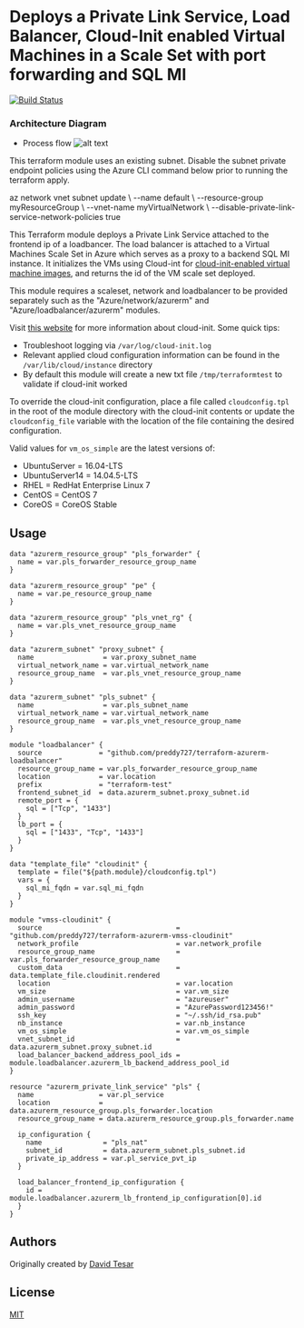 # Deploys a Private Link Service, Load Balancer, Cloud-Init enabled Virtual Machines in a Scale Set with port forwarding and SQL MI
[![Build Status](https://travis-ci.org/Azure/terraform-azurerm-vmss-cloudinit.svg?branch=master)](https://travis-ci.org/Azure/terraform-azurerm-vmss-cloudinit)

### Architecture Diagram
* Process flow ![alt text](https://github.com/preddy727/PrivateLinkServiceForwarderSqlMi/blob/master/Images/architecture.png)

This terraform module uses an existing subnet. Disable the subnet private endpoint policies using the Azure CLI command below prior to running the terraform apply.

az network vnet subnet update \ 
  --name default \ 
  --resource-group myResourceGroup \ 
  --vnet-name myVirtualNetwork \ 
  --disable-private-link-service-network-policies true 



This Terraform module deploys a Private Link Service attached to the frontend ip of a loadbancer. The load balancer is attached to a Virtual Machines Scale Set in Azure which serves as a proxy to a backend SQL MI instance. It initializes the VMs using Cloud-int for [cloud-init-enabled virtual machine images](https://docs.microsoft.com/en-us/azure/virtual-machines/linux/using-cloud-init), and returns the id of the VM scale set deployed.  

This module requires a scaleset, network and loadbalancer to be provided separately such as the "Azure/network/azurerm" and "Azure/loadbalancer/azurerm" modules.

Visit [this website](http://cloudinit.readthedocs.io/en/latest/index.html) for more information about cloud-init. Some quick tips:
- Troubleshoot logging via `/var/log/cloud-init.log`
- Relevant applied cloud configuration information can be found in the `/var/lib/cloud/instance` directory
- By default this module will create a new txt file `/tmp/terraformtest` to validate if cloud-init worked

To override the cloud-init configuration, place a file called `cloudconfig.tpl` in the root of the module directory with the cloud-init contents or update the `cloudconfig_file` variable with the location of the file containing the desired configuration.

Valid values for `vm_os_simple` are the latest versions of:
- UbuntuServer   = 16.04-LTS
- UbuntuServer14 = 14.04.5-LTS
- RHEL           = RedHat Enterprise Linux 7
- CentOS         = CentOS 7
- CoreOS         = CoreOS Stable

## Usage

```hcl
data "azurerm_resource_group" "pls_forwarder" {
  name = var.pls_forwarder_resource_group_name
}

data "azurerm_resource_group" "pe" {
  name = var.pe_resource_group_name
}

data "azurerm_resource_group" "pls_vnet_rg" {
  name = var.pls_vnet_resource_group_name
}

data "azurerm_subnet" "proxy_subnet" {
  name                 = var.proxy_subnet_name
  virtual_network_name = var.virtual_network_name
  resource_group_name  = var.pls_vnet_resource_group_name
}

data "azurerm_subnet" "pls_subnet" {
  name                 = var.pls_subnet_name
  virtual_network_name = var.virtual_network_name
  resource_group_name  = var.pls_vnet_resource_group_name
}

module "loadbalancer" {
  source              = "github.com/preddy727/terraform-azurerm-loadbalancer"
  resource_group_name = var.pls_forwarder_resource_group_name
  location            = var.location
  prefix              = "terraform-test"
  frontend_subnet_id  = data.azurerm_subnet.proxy_subnet.id
  remote_port = {
    sql = ["Tcp", "1433"]
  }
  lb_port = {
    sql = ["1433", "Tcp", "1433"]
  }
}

data "template_file" "cloudinit" {
  template = file("${path.module}/cloudconfig.tpl")
  vars = {
    sql_mi_fqdn = var.sql_mi_fqdn
  }
}

module "vmss-cloudinit" {
  source                                 = "github.com/preddy727/terraform-azurerm-vmss-cloudinit"
  network_profile                        = var.network_profile
  resource_group_name                    = var.pls_forwarder_resource_group_name
  custom_data                            = data.template_file.cloudinit.rendered
  location                               = var.location
  vm_size                                = var.vm_size
  admin_username                         = "azureuser"
  admin_password                         = "AzurePassword123456!"
  ssh_key                                = "~/.ssh/id_rsa.pub"
  nb_instance                            = var.nb_instance
  vm_os_simple                           = var.vm_os_simple
  vnet_subnet_id                         = data.azurerm_subnet.proxy_subnet.id
  load_balancer_backend_address_pool_ids = module.loadbalancer.azurerm_lb_backend_address_pool_id
}

resource "azurerm_private_link_service" "pls" {
  name                = var.pl_service
  location            = data.azurerm_resource_group.pls_forwarder.location
  resource_group_name = data.azurerm_resource_group.pls_forwarder.name

  ip_configuration {
    name               = "pls_nat"
    subnet_id          = data.azurerm_subnet.pls_subnet.id
    private_ip_address = var.pl_service_pvt_ip
  }

  load_balancer_frontend_ip_configuration {
    id = module.loadbalancer.azurerm_lb_frontend_ip_configuration[0].id
  } 
}
```

## Authors

Originally created by [David Tesar](http://github.com/dtzar)

## License

[MIT](LICENSE)
